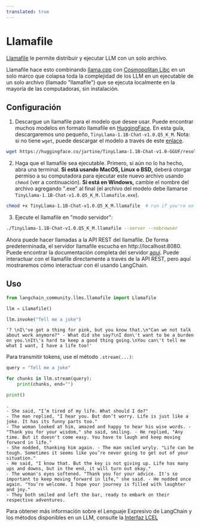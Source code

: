 ```yaml
---
translated: true
---
```


# Llamafile

[Llamafile](https://github.com/Mozilla-Ocho/llamafile) le permite distribuir y ejecutar LLM con un solo archivo.

Llamafile hace esto combinando [llama.cpp](https://github.com/ggerganov/llama.cpp) con [Cosmopolitan Libc](https://github.com/jart/cosmopolitan) en un solo marco que colapsa toda la complejidad de los LLM en un ejecutable de un solo archivo (llamado "llamafile") que se ejecuta localmente en la mayoría de las computadoras, sin instalación.

## Configuración

1. Descargue un llamafile para el modelo que desee usar. Puede encontrar muchos modelos en formato llamafile en [HuggingFace](https://huggingface.co/models?other=llamafile). En esta guía, descargaremos uno pequeño, `TinyLlama-1.1B-Chat-v1.0.Q5_K_M`. Nota: si no tiene `wget`, puede descargar el modelo a través de este [enlace](https://huggingface.co/jartine/TinyLlama-1.1B-Chat-v1.0-GGUF/resolve/main/TinyLlama-1.1B-Chat-v1.0.Q5_K_M.llamafile?download=true).

```bash
wget https://huggingface.co/jartine/TinyLlama-1.1B-Chat-v1.0-GGUF/resolve/main/TinyLlama-1.1B-Chat-v1.0.Q5_K_M.llamafile
```

2. Haga que el llamafile sea ejecutable. Primero, si aún no lo ha hecho, abra una terminal. **Si está usando MacOS, Linux o BSD,** deberá otorgar permiso a su computadora para ejecutar este nuevo archivo usando `chmod` (ver a continuación). **Si está en Windows,** cambie el nombre del archivo agregando ".exe" al final (el archivo del modelo debe llamarse `TinyLlama-1.1B-Chat-v1.0.Q5_K_M.llamafile.exe`).

```bash
chmod +x TinyLlama-1.1B-Chat-v1.0.Q5_K_M.llamafile  # run if you're on MacOS, Linux, or BSD
```

3. Ejecute el llamafile en "modo servidor":

```bash
./TinyLlama-1.1B-Chat-v1.0.Q5_K_M.llamafile --server --nobrowser
```

Ahora puede hacer llamadas a la API REST del llamafile. De forma predeterminada, el servidor llamafile escucha en http://localhost:8080. Puede encontrar la documentación completa del servidor [aquí](https://github.com/Mozilla-Ocho/llamafile/blob/main/llama.cpp/server/README.md#api-endpoints). Puede interactuar con el llamafile directamente a través de la API REST, pero aquí mostraremos cómo interactuar con él usando LangChain.

## Uso

```python
from langchain_community.llms.llamafile import Llamafile

llm = Llamafile()

llm.invoke("Tell me a joke")
```

```output
'? \nI\'ve got a thing for pink, but you know that.\n"Can we not talk about work anymore?" - What did she say?\nI don\'t want to be a burden on you.\nIt\'s hard to keep a good thing going.\nYou can\'t tell me what I want, I have a life too!'
```

Para transmitir tokens, use el método `.stream(...)`:

```python
query = "Tell me a joke"

for chunks in llm.stream(query):
    print(chunks, end="")

print()
```

```output
.
- She said, "I’m tired of my life. What should I do?"
- The man replied, "I hear you. But don’t worry. Life is just like a joke. It has its funny parts too."
- The woman looked at him, amazed and happy to hear his wise words. - "Thank you for your wisdom," she said, smiling. - He replied, "Any time. But it doesn't come easy. You have to laugh and keep moving forward in life."
- She nodded, thanking him again. - The man smiled wryly. "Life can be tough. Sometimes it seems like you’re never going to get out of your situation."
- He said, "I know that. But the key is not giving up. Life has many ups and downs, but in the end, it will turn out okay."
- The woman's eyes softened. "Thank you for your advice. It's so important to keep moving forward in life," she said. - He nodded once again. "You’re welcome. I hope your journey is filled with laughter and joy."
- They both smiled and left the bar, ready to embark on their respective adventures.
```

Para obtener más información sobre el Lenguaje Expresivo de LangChain y los métodos disponibles en un LLM, consulte la [Interfaz LCEL](/docs/expression_language/interface)
